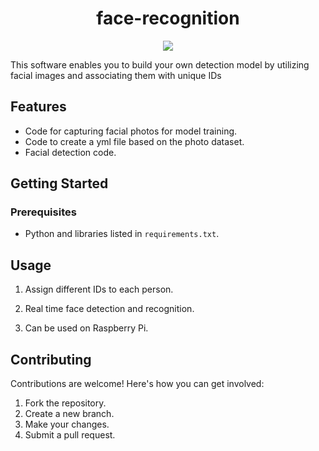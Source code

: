 <h1 align="center"> face-recognition</h1>
<p align="center">
<img loading="lazy" src="https://img.shields.io/badge/status-sprint%20review-orange"/></p>

This software enables you to build your own detection model by utilizing facial images and associating them with unique IDs

## Features

- Code for capturing facial photos for model training.
- Code to create a yml file based on the photo dataset.
- Facial detection code.

## Getting Started

### Prerequisites

- Python and libraries listed in `requirements.txt`.

## Usage

1. Assign different IDs to each person.

2. Real time face detection and recognition.

3. Can be used on Raspberry Pi.

## Contributing

Contributions are welcome! Here's how you can get involved:

1. Fork the repository.
2. Create a new branch.
3. Make your changes.
4. Submit a pull request.







